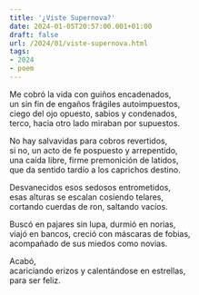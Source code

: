 ```yaml
---
title: '¿Viste Supernova?'
date: 2024-01-05T20:57:00.001+01:00
draft: false
url: /2024/01/viste-supernova.html
tags: 
- 2024
- poem
---
```


Me cobró la vida con guiños encadenados,  
un sin fin de engaños frágiles autoimpuestos,  
ciego del ojo opuesto, sabios y condenados,  
terco, hacia otro lado miraban por supuestos.  

No hay salvavidas para cobros revertidos,  
si no, un acto de fe pospuesto y arrepentido,  
una caída libre, firme premonición de latidos,   
que da sentido tardío a los caprichos destino.  

Desvanecidos esos sedosos entrometidos,  
esas alturas se escalan cosiendo telares,  
cortando cuerdas de ron, saltando vacíos.  

Buscó en pajares sin lupa, durmió en norias,  
viajó en bancos, creció con máscaras de fobias,  
acompañado de sus miedos como novias.  

Acabó,  
acariciando erizos y calentándose en estrellas,  
para ser feliz.  